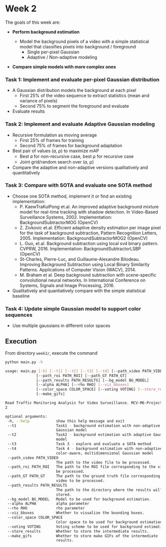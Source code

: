 # Week 2

The goals of this week are:
* **Perform background estimation**
  * Model the background pixels of a video with a simple statistical model that classifies pixels into background / foreground
    + Single per-pixel Gaussian
    + Adaptive / Non-adaptive modeling

* **Compare simple models with more complex ones**

### Task 1: Implement and evaluate per-pixel Gaussian distribution
+ A Gaussian distribution models the background at each pixel
  + First 25% of the video sequence to extract statistics (mean and variance of pixels)
  + Second 75% to segment the foreground and evaluate
+ Evaluate results

### Task 2: Implement and evaluate Adaptive Gaussian modeling
+ Recursive formulation as moving average
  + First 25% of frames for training
  + Second 75% of frames for background adaptation
+ Best pair of values (𝛼, ⍴) to maximize mAP
  + Best 𝛼 for non-recursive case, best ⍴ for recursive case
  + Joint grid/random search over (𝛼, ⍴)
+ Compare the adaptive and non-adaptive versions qualitatively and quantitatively

### Task 3: Compare with SOTA and evaluate one SOTA method
+ Choose one SOTA method, implement it or find an existing implementation:
    + P. KaewTraKulPong et.al. An improved adaptive background mixture model for real-time tracking with shadow detection. In Video-Based Surveillance Systems, 2002. Implementation: BackgroundSubtractorMOG (OpenCV)
    + Z. Zivkovic et.al. Efficient adaptive density estimation per image pixel for the task of background subtraction, Pattern Recognition Letters, 2005. Implementation: BackgroundSubtractorMOG2 (OpenCV)
    + L. Guo, et.al. Background subtraction using local svd binary pattern. CVPRW, 2016. Implementation: BackgroundSubtractorLSBP (OpenCV)
    + St-Charles, Pierre-Luc, and Guillaume-Alexandre Bilodeau. Improving Background Subtraction using Local Binary Similarity Patterns. Applications of Computer Vision (WACV), 2014.
    + M. Braham et al. Deep background subtraction with scene-specific convolutional neural networks. In International Conference on Systems, Signals and Image Processing, 2016.
+ Qualitatively and quantiatively compare with the simple statistical baseline

### Task 4: Update simple Gaussian model to support color sequences
+ Use multiple gaussians in different color spaces


## Execution

From directory `week2/`, execute the command
 ```bash
python main.py -h

usage: main.py [-h] [--t1] [--t2] [--t3] [--t4] [--path_video PATH_VIDEO]
               [--path_roi PATH_ROI] [--path_GT PATH_GT]
               [--path_results PATH_RESULTS] [--bg_model BG_MODEL]
               [--alpha ALPHA] [--rho RHO] [--viz_bboxes]
               [--color_space COLOR_SPACE] [--voting VOTING] [--store_results]
               [--make_gifs]

Road Traffic Monitoring Analysis for Video Surveillance. MCV-M6-Project. Team
2

optional arguments:
  -h, --help            show this help message and exit
  --t1                  Task1 - background estimation with non-adaptive
                        Gaussian model
  --t2                  Task2 - background estimation with adaptive Gaussian
                        model
  --t3                  Task 3 - explore and evaluate a SOTA method
  --t4                  Task 4 - background estimation with non-adaptive,
                        color-aware, multidimensional Gaussian model
  --path_video PATH_VIDEO
                        The path to the video file to be processed.
  --path_roi PATH_ROI   The path to the ROI file corresponding to the video to
                        be processed.
  --path_GT PATH_GT     The path to the ground truth file corresponding to the
                        video to be processed.
  --path_results PATH_RESULTS
                        The path to the directory where the results will be
                        stored.
  --bg_model BG_MODEL   Model to be used for background estimation.
  --alpha ALPHA         alpha parameter
  --rho RHO             rho parameter
  --viz_bboxes          Whether to visualize the bounding boxes.
  --color_space COLOR_SPACE
                        Color space to be used for background estimation.
  --voting VOTING       Voting scheme to be used for background estimation.
  --store_results       Whether to store the intermediate results.
  --make_gifs           Whether to store make GIFs of the intermediate
                        results.
```
